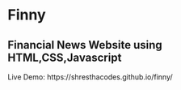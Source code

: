 # Finny
<h2> Financial News Website using HTML,CSS,Javascript</h2>
Live Demo: https://shresthacodes.github.io/finny/
